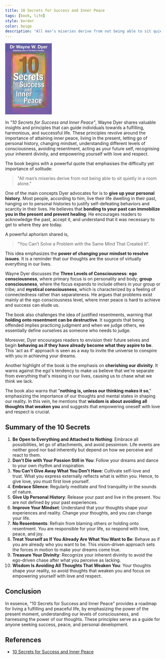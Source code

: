 ```yaml
---
title: 10 Secrets for Success and Inner Peace
tags: [book, life]
style: border
color: beige
description: "All man’s miseries derive from not being able to sit quietly in a room alone."
---
```


<img src="/assets/blog/books/10 Secrets for Success/10_secrets.jpg" width="30%">


In _"10 Secrets for Success and Inner Peace"_, Wayne Dyer shares valuable insights and principles that can guide individuals towards a fulfilling, harmonious, and successful life. These principles revolve around the importance of attaining inner peace, living in the present, letting go of personal history, changing mindset, understanding different levels of consciousness, avoiding resentment, acting as your future self, recognising your inherent divinity, and empowering yourself with love and respect.

The book begins with a powerful quote that emphasises the difficulty yet importance of solitude: 
> "All man’s miseries derive from not being able to sit quietly in a room alone."

One of the main concepts Dyer advocates for is to **give up your personal history**. Most people, according to him, live their life dwelling in their past, hanging on to personal histories to justify self-defeating behaviors and scarcity in their lives. He believes that **bonding to your past can immobilize you in the present and prevent healing**. He encourages readers to acknowledge the past, accept it, and understand that it was necessary to get to where they are today.

A powerful aphorism shared is, 
>"You Can’t Solve a Problem with the Same Mind That Created It". 

This idea emphasizes the **power of changing your mindset to resolve issues**. It is a reminder that our thoughts are the source of virtually everything in our lives.

Wayne Dyer discusses the **Three Levels of Consciousness**: **ego consciousness**, where primary focus is on personality and body; **group consciousness**, where the focus expands to include others in your group or tribe; and **mystical consciousness**, which is characterized by a feeling of connectedness rather than separateness. He argues that problems exist mainly at the ego consciousness level, where inner peace is hard to achieve and success can elude us.

The book also challenges the idea of justified resentments, warning that **holding onto resentment can be destructive**. It suggests that being offended implies practicing judgment and when we judge others, we essentially define ourselves as someone who needs to judge.

Moreover, Dyer encourages readers to envision their future selves and begin **behaving as if they have already become what they aspire to be**. This 'act as if' approach is seen as a way to invite the universe to conspire with you in achieving your dreams.

Another highlight of the book is the emphasis on **cherishing our divinity**. It warns against the ego's tendency to make us believe that we're separate from everything that's missing in our lives, causing us to chase what we think we lack.

The book also warns that "**nothing is, unless our thinking makes it so**," emphasizing the importance of our thoughts and mental states in shaping our reality. In this vein, he mentions that **wisdom is about avoiding all thoughts that weaken you** and suggests that empowering oneself with love and respect is crucial.

## Summary of the 10 Secrets
1. **Be Open to Everything and Attached to Nothing**: Embrace all possibilities, let go of attachments, and avoid pessimism. Life events are neither good nor bad inherently but depend on how we perceive and react to them.
2. **Don't Die with Your Passion Still in You**: Follow your dreams and dance to your own rhythm and inspiration.
3. **You Can't Give Away What You Don't Have**: Cultivate self-love and trust. What you express externally reflects what is within you. Hence, to give love, you must first love yourself.
4. **Embrace Silence**: Regularly meditate and find tranquility in the sounds of nature.
5. **Give Up Personal History**: Release your past and live in the present. You are not defined by your past experiences.
6. **Improve Your Mindset**: Understand that your thoughts shape your experiences and reality. Change your thoughts, and you can change your life.
7. **No Resentments**: Refrain from blaming others or holding onto resentment. You are responsible for your life, so respond with love, peace, and joy.
8. **Treat Yourself as If You Already Are What You Want to Be**: Behave as if you are already who you want to be. This vision-driven approach sets the forces in motion to make your dreams come true.
9. **Treasure Your Divinity**: Recognize your inherent divinity to avoid the ego-driven chase after what you perceive as lacking.
10. **Wisdom Is Avoiding All Thoughts That Weaken You**: Your thoughts shape your reality, so avoid thoughts that weaken you and focus on empowering yourself with love and respect.

## Conclusion
In essence, "10 Secrets for Success and Inner Peace" provides a roadmap for living a fulfilling and peaceful life, by emphasizing the power of the present moment, understanding our levels of consciousness, and harnessing the power of our thoughts. These principles serve as a guide for anyone seeking success, peace, and personal development.

## References
* [10 Secrets for Success and Inner Peace](https://www.goodreads.com/book/show/926206.10_Secrets_for_Success_and_Inner_Peace)